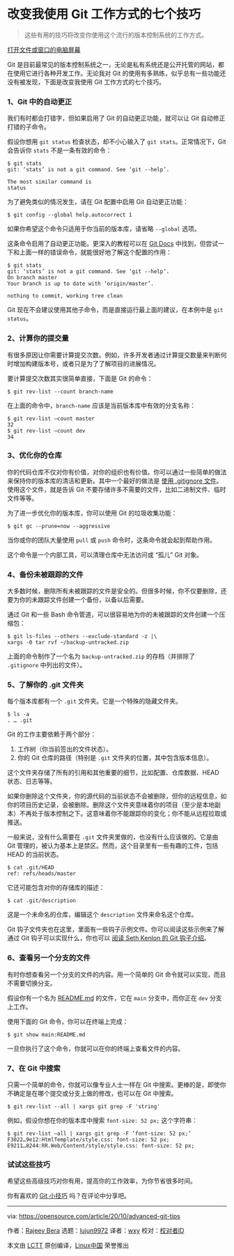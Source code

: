 [#]: collector: (lujun9972)
[#]: translator: (wxy)
[#]: reviewer: ( )
[#]: publisher: ( )
[#]: url: ( )
[#]: subject: (7 Git tricks that changed my life)
[#]: via: (https://opensource.com/article/20/10/advanced-git-tips)
[#]: author: (Rajeev Bera https://opensource.com/users/acompiler)

改变我使用 Git 工作方式的七个技巧
======

> 这些有用的技巧将改变你使用这个流行的版本控制系统的工作方式。

[打开文件或窗口的电脑屏幕][1]

Git 是目前最常见的版本控制系统之一，无论是私有系统还是公开托管的网站，都在使用它进行各种开发工作。无论我对 Git 的使用有多熟练，似乎总有一些功能还没有被发现，下面是改变我使用 Git 工作方式的七个技巧。

### 1、Git 中的自动更正

我们有时都会打错字，但如果启用了 Git 的自动更正功能，就可以让 Git 自动修正打错的子命令。

假设你想用 `git status` 检查状态，却不小心输入了 `git stats`。正常情况下，Git 会告诉你 `stats` 不是一条有效的命令：

```
$ git stats
git: ‘stats’ is not a git command. See ‘git --help’.

The most similar command is
status
```

为了避免类似的情况发生，请在 Git 配置中启用 Git 自动更正功能：

```
$ git config --global help.autocorrect 1
```

如果你希望这个命令只适用于你当前的版本库，请省略 `--global` 选项。

这条命令启用了自动更正功能。更深入的教程可以在 [Git Docs][2] 中找到，但尝试一下和上面一样的错误命令，就能很好地了解这个配置的作用：

```
$ git stats
git: ‘stats’ is not a git command. See ‘git --help’.
On branch master
Your branch is up to date with ‘origin/master’.

nothing to commit, working tree clean
```

Git 现在不会建议使用其他子命令，而是直接运行最上面的建议，在本例中是 `git status`。

### 2、计算你的提交量

有很多原因让你需要计算提交次数。例如，许多开发者通过计算提交数量来判断何时增加构建版本号，或者只是为了了解项目的进展情况。

要计算提交次数其实很简单直接，下面是 Git 的命令：

```
$ git rev-list --count branch-name
```

在上面的命令中，`branch-name` 应该是当前版本库中有效的分支名称：

```
$ git rev-list –count master
32
$ git rev-list –count dev
34
```

### 3、优化你的仓库

你的代码仓库不仅对你有价值，对你的组织也有价值。你可以通过一些简单的做法来保持你的版本库的清洁和更新。其中一个最好的做法是 [使用 .gitignore 文件][3]。使用这个文件，就是告诉 Git 不要存储许多不需要的文件，比如二进制文件、临时文件等等。

为了进一步优化你的版本库，你可以使用 Git 的垃圾收集功能：

```
$ git gc --prune=now --aggressive
```

当你或你的团队大量使用 `pull` 或 `push` 命令时，这条命令就会起到帮助作用。

这个命令是一个内部工具，可以清理仓库中无法访问或 “孤儿” Git 对象。

### 4、备份未被跟踪的文件

大多数时候，删除所有未被跟踪的文件是安全的。但很多时候，你不仅要删除，还要为你的未跟踪文件创建一个备份，以备以后需要。

通过 Git 和一些 Bash 命令管道，可以很容易地为你的未被跟踪的文件创建一个压缩包：

```
$ git ls-files --others --exclude-standard -z |\
xargs -0 tar rvf ~/backup-untracked.zip
```

上面的命令制作了一个名为 `backup-untracked.zip` 的存档（并排除了 `.gitignore` 中列出的文件）。

### 5、了解你的 .git 文件夹

每个版本库都有一个 `.git` 文件夹。它是一个特殊的隐藏文件夹。

```
$ ls -a
. … .git
```

Git 的工作主要依赖于两个部分：

  1. 工作树（你当前签出的文件状态）。
  2. 你的 Git 仓库的路径（特别是 `.git` 文件夹的位置，其中包含版本信息）。

这个文件夹存储了所有的引用和其他重要的细节，比如配置、仓库数据、HEAD 状态、日志等等。

如果你删除这个文件夹，你的源代码的当前状态不会被删除，但你的远程信息，如你的项目历史记录，会被删除。删除这个文件夹意味着你的项目（至少是本地副本）不再处于版本控制之下。这意味着你不能跟踪你的变化；你不能从远程拉取或推送。

一般来说，没有什么需要在 `.git` 文件夹里做的，也没有什么应该做的。它是由 Git 管理的，被认为基本上是禁区。然而，这个目录里有一些有趣的工件，包括 HEAD 的当前状态。

```
$ cat .git/HEAD
ref: refs/heads/master
```

它还可能包含对你的存储库的描述：

```
$ cat .git/description
```

这是一个未命名的仓库，编辑这个 `description` 文件来命名这个仓库。

Git 钩子文件夹也在这里，里面有一些钩子示例文件。你可以阅读这些示例来了解通过 Git 钩子可以实现什么，你也可以 [阅读 Seth Kenlon 的 Git 钩子介绍][4]。

### 6、查看另一个分支的文件

有时你想查看另一个分支的文件的内容。用一个简单的 Git 命令就可以实现，而且不需要切换分支。

假设你有一个名为 [README.md][5] 的文件，它在 `main` 分支中，而你正在 `dev` 分支上工作。

使用下面的 Git 命令，你可以在终端上完成：

```
$ git show main:README.md
```

一旦你执行了这个命令，你就可以在你的终端上查看文件的内容。

### 7、在 Git 中搜索

只需一个简单的命令，你就可以像专业人士一样在 Git 中搜索。更棒的是，即使你不确定是在哪个提交或分支上做的修改，也可以在 Git 中搜索。

```
$ git rev-list --all | xargs git grep -F 'string'
```

例如，假设你想在你的版本库中搜索 `font-size: 52 px;` 这个字符串：

```
$ git rev-list –all | xargs git grep -F ‘font-size: 52 px;’
F3022…9e12:HtmlTemplate/style.css: font-size: 52 px;
E9211…8244:RR.Web/Content/style/style.css: font-size: 52 px;
```

### 试试这些技巧

希望这些高级技巧对你有用，提高你的工作效率，为你节省很多时间。

你有喜欢的 [Git 小技巧][6] 吗？在评论中分享吧。

--------------------------------------------------------------------------------

via: https://opensource.com/article/20/10/advanced-git-tips

作者：[Rajeev Bera][a]
选题：[lujun9972][b]
译者：[wxy](https://github.com/wxy)
校对：[校对者ID](https://github.com/校对者ID)

本文由 [LCTT](https://github.com/LCTT/TranslateProject) 原创编译，[Linux中国](https://linux.cn/) 荣誉推出

[a]: https://opensource.com/users/acompiler
[b]: https://github.com/lujun9972
[1]: https://opensource.com/sites/default/files/styles/image-full-size/public/lead-images/browser_screen_windows_files.png?itok=kLTeQUbY (Computer screen with files or windows open)
[2]: https://git-scm.com/book/en/v2/Customizing-Git-Git-Configuration#_code_help_autocorrect_code
[3]: https://opensource.com/article/20/8/dont-ignore-gitignore
[4]: https://opensource.com/life/16/8/how-construct-your-own-git-server-part-6
[5]: http://README.md
[6]: https://acompiler.com/git-tips/
